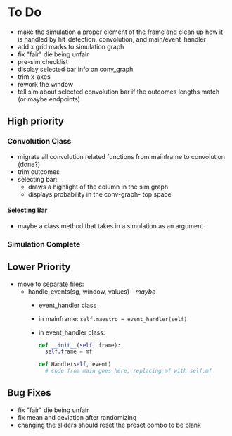 # To Do

- make the simulation a proper element of the frame and clean up how it is handled by hit_detection, convolution, and main/event_handler
- add x grid marks to simulation graph
- fix "fair" die being unfair
- pre-sim checklist
- display selected bar info on conv_graph
- trim x-axes
- rework the window
- tell sim about selected convolution bar if the outcomes lengths match (or maybe endpoints)

## High priority

### Convolution Class

- migrate all convolution related functions from mainframe to convolution (done?)
- trim outcomes
- selecting bar:
  - draws a highlight of the column in the sim graph
  - displays probability in the conv-graph- top space

#### Selecting Bar

- maybe a class method that takes in a simulation as an argument

### Simulation Complete

## Lower Priority

- move to separate files:
  - handle_events(sg, window, values) -  *maybe*
    - event_handler class
    - in mainframe: `self.maestro = event_handler(self)`
    - in event_handler class:

        ```python
        def __init__(self, frame):
          self.frame = mf

        def Handle(self, event)
          # code from main goes here, replacing mf with self.mf
        ```

## Bug Fixes

- fix "fair" die being unfair
- fix mean and deviation after randomizing
- changing the sliders should reset the preset combo to be blank
